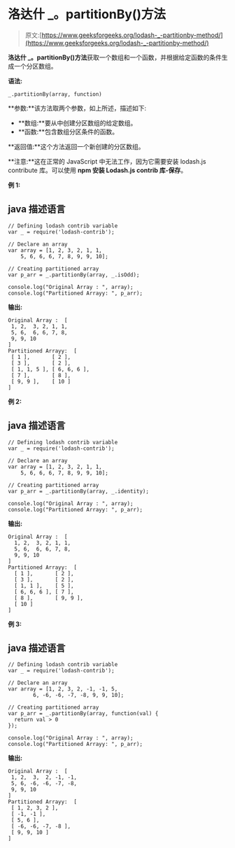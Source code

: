 # 洛达什 _。partitionBy()方法

> 原文:[https://www.geeksforgeeks.org/lodash-_-partitionby-method/](https://www.geeksforgeeks.org/lodash-_-partitionby-method/)

**洛达什 _。partitionBy()方法**获取一个数组和一个函数，并根据给定函数的条件生成一个分区数组。

**语法:**

```
_.partitionBy(array, function)

```

**参数:**该方法取两个参数，如上所述，描述如下:

*   **数组:**要从中创建分区数组的给定数组。
*   **函数:**包含数组分区条件的函数。

**返回值:**这个方法返回一个新创建的分区数组。

**注意:**这在正常的 JavaScript 中无法工作，因为它需要安装 lodash.js contribute 库。可以使用 **npm 安装 Lodash.js contrib 库-保存**。

**例 1:**

## java 描述语言

```
// Defining lodash contrib variable 
var _ = require('lodash-contrib'); 

// Declare an array 
var array = [1, 2, 3, 2, 1, 1, 
    5, 6, 6, 6, 7, 8, 9, 9, 10]; 

// Creating partitioned array 
var p_arr = _.partitionBy(array, _.isOdd); 

console.log("Original Array : ", array); 
console.log("Partitioned Arrayy: ", p_arr);
```

**输出:**

```
Original Array :  [
 1, 2,  3, 2, 1, 1,
 5, 6,  6, 6, 7, 8,
 9, 9, 10
]
Partitioned Arrayy:  [
 [ 1 ],       [ 2 ],
 [ 3 ],       [ 2 ],
 [ 1, 1, 5 ], [ 6, 6, 6 ],
 [ 7 ],       [ 8 ],
 [ 9, 9 ],    [ 10 ]
]

```

**例 2:**

## java 描述语言

```
// Defining lodash contrib variable 
var _ = require('lodash-contrib'); 

// Declare an array 
var array = [1, 2, 3, 2, 1, 1, 
    5, 6, 6, 6, 7, 8, 9, 9, 10]; 

// Creating partitioned array 
var p_arr = _.partitionBy(array, _.identity);

console.log("Original Array : ", array); 
console.log("Partitioned Arrayy: ", p_arr);
```

**输出:**

```
Original Array :  [
  1, 2,  3, 2, 1, 1,
  5, 6,  6, 6, 7, 8,
  9, 9, 10
]
Partitioned Arrayy:  [
  [ 1 ],       [ 2 ],
  [ 3 ],       [ 2 ],
  [ 1, 1 ],    [ 5 ],
  [ 6, 6, 6 ], [ 7 ],
  [ 8 ],       [ 9, 9 ],
  [ 10 ]
]

```

**例 3:**

## java 描述语言

```
// Defining lodash contrib variable 
var _ = require('lodash-contrib'); 

// Declare an array 
var array = [1, 2, 3, 2, -1, -1, 5, 
        6, -6, -6, -7, -8, 9, 9, 10];

// Creating partitioned array 
var p_arr = _.partitionBy(array, function(val) { 
  return val > 0 
}); 

console.log("Original Array : ", array); 
console.log("Partitioned Arrayy: ", p_arr);
```

**输出:**

```
Original Array :  [
 1, 2,  3,  2, -1, -1,
 5, 6, -6, -6, -7, -8,
 9, 9, 10
]
Partitioned Arrayy:  [
 [ 1, 2, 3, 2 ],
 [ -1, -1 ],
 [ 5, 6 ],
 [ -6, -6, -7, -8 ],
 [ 9, 9, 10 ]
]

```
